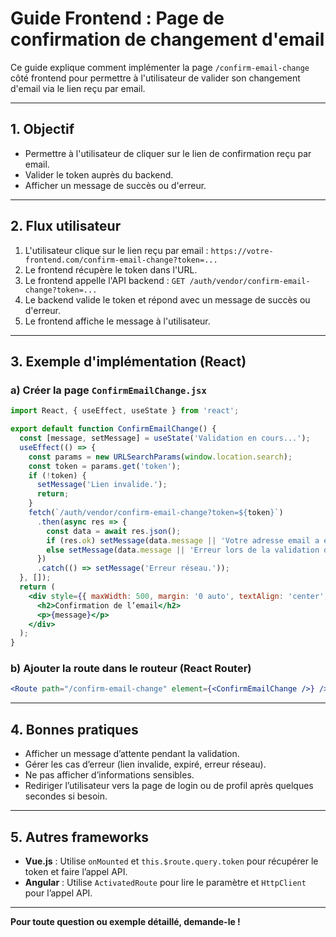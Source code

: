 # Guide Frontend : Page de confirmation de changement d'email

Ce guide explique comment implémenter la page `/confirm-email-change` côté frontend pour permettre à l'utilisateur de valider son changement d'email via le lien reçu par email.

---

## 1. Objectif
- Permettre à l'utilisateur de cliquer sur le lien de confirmation reçu par email.
- Valider le token auprès du backend.
- Afficher un message de succès ou d'erreur.

---

## 2. Flux utilisateur
1. L'utilisateur clique sur le lien reçu par email :
   `https://votre-frontend.com/confirm-email-change?token=...`
2. Le frontend récupère le token dans l'URL.
3. Le frontend appelle l'API backend :
   `GET /auth/vendor/confirm-email-change?token=...`
4. Le backend valide le token et répond avec un message de succès ou d'erreur.
5. Le frontend affiche le message à l'utilisateur.

---

## 3. Exemple d'implémentation (React)

### a) Créer la page `ConfirmEmailChange.jsx`
```jsx
import React, { useEffect, useState } from 'react';

export default function ConfirmEmailChange() {
  const [message, setMessage] = useState('Validation en cours...');
  useEffect(() => {
    const params = new URLSearchParams(window.location.search);
    const token = params.get('token');
    if (!token) {
      setMessage('Lien invalide.');
      return;
    }
    fetch(`/auth/vendor/confirm-email-change?token=${token}`)
      .then(async res => {
        const data = await res.json();
        if (res.ok) setMessage(data.message || 'Votre adresse email a été mise à jour.');
        else setMessage(data.message || 'Erreur lors de la validation du lien.');
      })
      .catch(() => setMessage('Erreur réseau.'));
  }, []);
  return (
    <div style={{ maxWidth: 500, margin: '0 auto', textAlign: 'center', marginTop: 60 }}>
      <h2>Confirmation de l’email</h2>
      <p>{message}</p>
    </div>
  );
}
```

### b) Ajouter la route dans le routeur (React Router)
```jsx
<Route path="/confirm-email-change" element={<ConfirmEmailChange />} />
```

---

## 4. Bonnes pratiques
- Afficher un message d’attente pendant la validation.
- Gérer les cas d’erreur (lien invalide, expiré, erreur réseau).
- Ne pas afficher d’informations sensibles.
- Rediriger l’utilisateur vers la page de login ou de profil après quelques secondes si besoin.

---

## 5. Autres frameworks
- **Vue.js** : Utilise `onMounted` et `this.$route.query.token` pour récupérer le token et faire l’appel API.
- **Angular** : Utilise `ActivatedRoute` pour lire le paramètre et `HttpClient` pour l’appel API.

---

**Pour toute question ou exemple détaillé, demande-le !** 